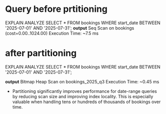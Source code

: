 # Query before prtitioning
EXPLAIN ANALYZE
SELECT * FROM bookings
WHERE start_date BETWEEN '2025-07-01' AND '2025-07-31';
**output**
Seq Scan on bookings  (cost=0.00..1024.00)
Execution Time: ~7.5 ms

# after partitioning
EXPLAIN ANALYZE
SELECT * FROM bookings
WHERE start_date BETWEEN '2025-07-01' AND '2025-07-31';

**output**
Bitmap Heap Scan on bookings_2025_q3
Execution Time: ~0.45 ms

- Partitioning significantly improves performance for date-range queries by reducing scan size and improving index locality. This is especially valuable when handling tens or hundreds of thousands of bookings over time.